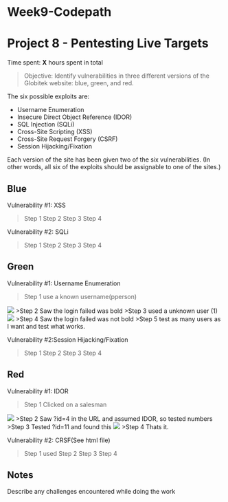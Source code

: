 # Week9-Codepath
# Project 8 - Pentesting Live Targets

Time spent: **X** hours spent in total

> Objective: Identify vulnerabilities in three different versions of the Globitek website: blue, green, and red.

The six possible exploits are:
* Username Enumeration
* Insecure Direct Object Reference (IDOR)
* SQL Injection (SQLi)
* Cross-Site Scripting (XSS)
* Cross-Site Request Forgery (CSRF)
* Session Hijacking/Fixation

Each version of the site has been given two of the six vulnerabilities. (In other words, all six of the exploits should be assignable to one of the sites.)

## Blue

Vulnerability #1: XSS
>Step 1
>Step 2
>Step 3
>Step 4

Vulnerability #2: SQLi
>Step 1
>Step 2
>Step 3
>Step 4

## Green

Vulnerability #1: Username Enumeration
>Step 1 use a known username(pperson)
 <img src="https://github.com/abreyesromo/Week9-Codepath/blob/master/Images/Week9-Green-Vul1-1.png">
>Step 2 Saw the login failed was bold
>Step 3 used a unknown user (1)
 <img src="https://github.com/abreyesromo/Week9-Codepath/blob/master/Images/Week9-Green-Vul1-2.png">
>Step 4 Saw the login failed was not bold
>Step 5 test as many users as I want and test what works.

Vulnerability #2:Session Hijacking/Fixation
>Step 1
>Step 2
>Step 3
>Step 4

## Red ##

Vulnerability #1: IDOR
>Step 1 Clicked on a salesman
 <img src="https://github.com/abreyesromo/Week9-Codepath/blob/master/Images/Week9-RED-Vul1-1.png">
>Step 2 Saw ?id=4 in the URL and assumed IDOR, so tested numbers
>Step 3 Tested ?id=11 and found this
 <img src="https://github.com/abreyesromo/Week9-Codepath/blob/master/Images/Week9-RED-Vul1-1.png">
>Step 4 Thats it.

Vulnerability #2: CRSF(See html file)
>Step 1 used
>Step 2
>Step 3
>Step 4


## Notes

Describe any challenges encountered while doing the work

